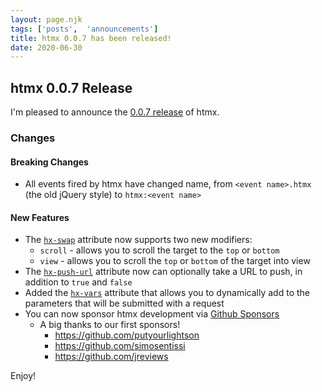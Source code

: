 ```yaml
---
layout: page.njk
tags: ['posts',  'announcements']
title: htmx 0.0.7 has been released!
date: 2020-06-30
---
```


## htmx 0.0.7 Release

I'm pleased to announce the [0.0.7 release](https://unpkg.com/browse/htmx.org@0.0.7/) of htmx.

### Changes

#### Breaking Changes

* All events fired by htmx have changed name, from `<event name>.htmx` (the old jQuery style) to `htmx:<event name>`

#### New Features

* The [`hx-swap`](/attributes/hx-swap) attribute now supports two new modifiers:
    * `scroll` - allows you to scroll the target to the `top` or `bottom`
    * `view` - allows you to scroll the `top` or `bottom` of the target into view
* The [`hx-push-url`](/attributes/hx-push-url) attribute now can optionally take a URL to push, in addition to `true` and `false`
* Added the [`hx-vars`](/attributes/hx-vars) attribute that allows you to dynamically add to the parameters that will be submitted with a request
* You can now sponsor htmx development via [Github Sponsors](https://github.com/sponsors/bigskysoftware)
    * A big thanks to our first sponsors!
        * <https://github.com/putyourlightson>
        * <https://github.com/simosentissi>
        * <https://github.com/jreviews>


Enjoy!
